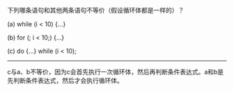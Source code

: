 下列哪条语句和其他两条语句不等价（假设循环体都是一样的）？

(a) while (i < 10) {...}

(b) for (; i < 10;) {...}

(c) do {...} while (i < 10);

---

c与a、b不等价，因为c会首先执行一次循环体，然后再判断条件表达式。a和b是先判断条件表达式，然后才会执行循环体。
